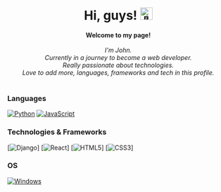 <h1 align="center">Hi, guys! <img src="https://github.com/wervlad/wervlad/assets/24524555/766d336d-b87d-44ba-807c-c51de2bc6b4d" width="28px" alt="👋"></h1>

<p align="center">
    <b>Welcome to my page!</b><br><br>
    <i>
        I'm John.<br>
        Currently in a journey to become a web developer.<br>
        Really passionate about technologies.<br>
		Love to add more, languages, frameworks and tech in this profile.<br>
    </i><br>
</p>

### Languages
[![Python](https://img.shields.io/badge/python-black?style=for-the-badge&logo=python)](https://github.com/wervlad)
[![JavaScript](https://img.shields.io/badge/javascript-black?style=for-the-badge&logo=javascript)](https://github.com/wervlad)

### Technologies & Frameworks
[![Django](https://img.shields.io/badge/django-black?style=for-the-badge&logo=django)]
[![React](https://img.shields.io/badge/react-black?style=for-the-badge&logo=react)]
[![HTML5](https://img.shields.io/badge/html5-black?style=for-the-badge&logo=html5)]
[![CSS3](https://img.shields.io/badge/css3-black?style=for-the-badge&logo=css3)]

### OS
[![Windows](https://img.shields.io/badge/Windows-black?style=for-the-badge&logo=Windows)](https://github.com/wervlad)

<!--

- 🔭 I’m currently working on ...
- 🌱 I’m currently learning ...
- 👯 I’m looking to collaborate on ...
- 🤔 I’m looking for help with ...
- 💬 Ask me about ...
- 📫 How to reach me: ...
- 😄 Pronouns: ...
- ⚡ Fun fact: ...
-->
